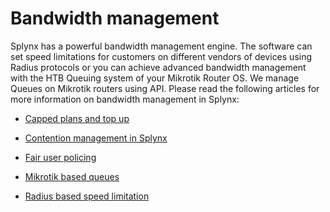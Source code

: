 Bandwidth management
==========

Splynx has a powerful bandwidth management engine. The software can set speed limitations for customers on different vendors of devices using Radius protocols or you can achieve advanced bandwidth management with the HTB Queuing system of your Mikrotik Router OS. We manage Queues on Mikrotik routers using API. Please read the following articles for more information on bandwidth management in Splynx:

* [Capped plans and top up](networking/bandwidth_management/capped_plans/capped_plans.md)

* [Contention management in Splynx](networking/bandwidth_management/contentions/contentions.md)

* [Fair user policing](networking/bandwidth_management/fup/fup.md)

* [Mikrotik based queues](networking/bandwidth_management/queue_speed_limits/queue_speed_limits.md)

* [Radius based speed limitation](networking/bandwidth_management/radius_speed_limits/radius_speed_limits.md)
